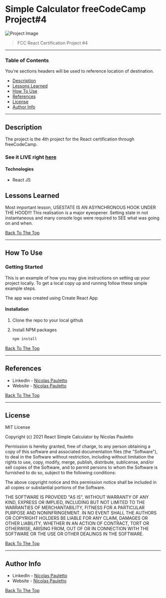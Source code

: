 # Simple Calculator freeCodeCamp Project#4

![Project Image](https://user-images.githubusercontent.com/79706492/147626713-bf6f18c4-555c-405c-98f2-5d317e25e165.png)

> FCC React Certification Project #4
---

### Table of Contents
You're sections headers will be used to reference location of destination.

- [Description](#description)
- [Lessons Learned](#lessons-learned)
- [How To Use](#how-to-use)
- [References](#references)
- [License](#license)
- [Author Info](#author-info)

---

## Description

The project is the 4th project for the React certification through freeCodeCamp.

### See it LIVE right [here](https://nickp2791.github.io/react-simple-calculator/)

#### Technologies

- React JS

## Lessons Learned

Most important lesson, USESTATE IS AN ASYNCHRONOUS HOOK UNDER THE HOOD!!! This realisation is a major eyeopener.
Setting state in not instantaneous and many console logs were required to SEE what was going on and when.

[Back To The Top](#simple-calculator-freecodecamp-project#4)

---

## How To Use

### Getting Started

This is an example of how you may give instructions on setting up your project locally.
To get a local copy up and running follow these simple example steps.

The app was created using Create React App

#### Installation

1. Clone the repo to your local github

2. Install NPM packages
   ```sh
   npm install
   ```
[Back To The Top](#simple-calculator-freecodecamp-project#4)

---

## References

- LinkedIn - [Nicolas Pauletto](https://www.linkedin.com/in/nicolas-pauletto/)
- Website - [Nicolas Pauletto](https://nicolaspauletto.com)

[Back To The Top](#simple-calculator-freecodecamp-project#4)

---

## License

MIT License

Copyright (c) 2021 React Simple Calculator by Nicolas Pauletto

Permission is hereby granted, free of charge, to any person obtaining a copy
of this software and associated documentation files (the "Software"), to deal
in the Software without restriction, including without limitation the rights
to use, copy, modify, merge, publish, distribute, sublicense, and/or sell
copies of the Software, and to permit persons to whom the Software is
furnished to do so, subject to the following conditions:

The above copyright notice and this permission notice shall be included in all
copies or substantial portions of the Software.

THE SOFTWARE IS PROVIDED "AS IS", WITHOUT WARRANTY OF ANY KIND, EXPRESS OR
IMPLIED, INCLUDING BUT NOT LIMITED TO THE WARRANTIES OF MERCHANTABILITY,
FITNESS FOR A PARTICULAR PURPOSE AND NONINFRINGEMENT. IN NO EVENT SHALL THE
AUTHORS OR COPYRIGHT HOLDERS BE LIABLE FOR ANY CLAIM, DAMAGES OR OTHER
LIABILITY, WHETHER IN AN ACTION OF CONTRACT, TORT OR OTHERWISE, ARISING FROM,
OUT OF OR IN CONNECTION WITH THE SOFTWARE OR THE USE OR OTHER DEALINGS IN THE
SOFTWARE.

[Back To The Top](#simple-calculator-freecodecamp-project#4)

---

## Author Info

- LinkedIn - [Nicolas Pauletto](https://www.linkedin.com/in/nicolas-pauletto/)
- Website - [Nicolas Pauletto](https://nicolaspauletto.com)

[Back To The Top](#simple-calculator-freecodecamp-project#4)

